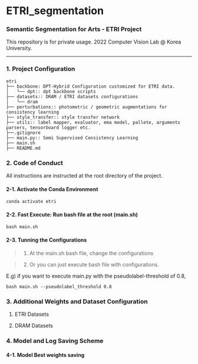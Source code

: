 # ETRI_segmentation
### Semantic Segmentation for Arts - ETRI Project
This repository is for private usage. 2022 Computer Vision Lab @ Korea University.

---

### 1. Project Configuration

```
etri
├── backbone: DPT-Hybrid Configuration customized for ETRI data.
│   └── dpt:: dpt backbone scripts
├── datasets:: DRAM / ETRI datasets configurations
│   └── dram
├── perturbations:: photometric / geometric augmentations for consistency learning
├── style_transfer:: style transfer network
├── utils:: label mapper, evaluator, ema model, pallete, arguments parsers, tensorboard logger etc.
├──.gitignore
├── main.py:: Semi Supervised Consistency Learning
├── main.sh
├── README.md
```


### 2. Code of Conduct
All instructions are instructed at the root directory of the project.

#### 2-1. Activate the Conda Environment
```
conda activate etri
```

#### 2-2. Fast Execute: Run bash file at the root (main.sh)
```
bash main.sh
```

#### 2-3. Tunning the Configurations

> 1. At the main.sh bash file, change the configurations

> 2. Or you can just execute bash file with configurations.

E.g) if you want to execute main.py with the pseudolabel-threshold of 0.8,
```
bash main.sh --pseudolabel_threshold 0.8
```


### 3. Additional Weights and Dataset Configuration

1. ETRI Datasets

2. DRAM Datasets


### 4. Model and Log Saving Scheme

#### 4-1. Model Best weights saving

